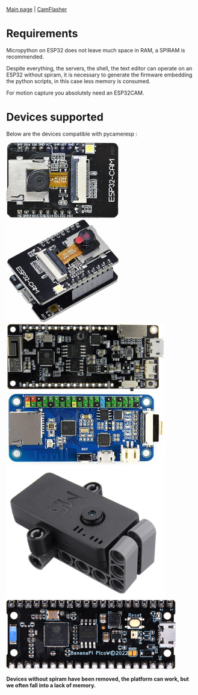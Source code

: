 [Main page](/README.md) | [CamFlasher](/doc/CAMFLASHER.md)

# Requirements

Micropython on ESP32 does not leave much space in RAM, a SPIRAM is recommended.

Despite everything, the servers, the shell, the text editor can operate on an ESP32 without spiram, 
it is necessary to generate the firmware embedding the python scripts, in this case less memory is consumed.

For motion capture you absolutely need an ESP32CAM.

# Devices supported

Below are the devices compatible with pycameresp :

![ESP32CAM](/images/Device_ESP32CAM.jpg "ESP32CAM")
![ESP32CAM-MB](/images/Device_ESP32CAM-MB.jpg "ESP32CAM-MB")
![TTGO](/images/Device_TTGO.jpg "TTGO")
![ESP32ONE](/images/Device_ESP32ONE.jpg "ESP32ONE")
![M5StackCamera](/images/Device_M5StackCamera.jpg "M5StackCamera")
![BPI-Leaf-S3](/images/Device_BPI-Leaf-S3.png "BPI-Leaf-S3")

**Devices without spiram have been removed, the platform can work, but we often fall into a lack of memory.**